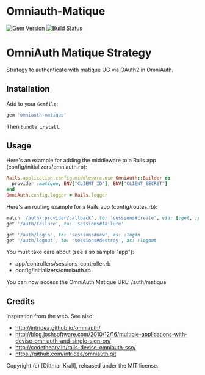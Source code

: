 Omniauth-Matique
================
[![Gem Version](https://badge.fury.io/rb/omniauth-matique.svg)](https://badge.fury.io/rb/omniauth-matique)
[![Build Status](https://travis-ci.org/matique/omniauth-matique.png?branch=master)](https://travis-ci.org/matique/omniauth-matique)

# OmniAuth Matique Strategy

Strategy to authenticate with matique UG via OAuth2 in OmniAuth.

## Installation

Add to your `Gemfile`:

```ruby
gem 'omniauth-matique'
```

Then `bundle install`.

## Usage

Here's an example for adding the middleware to a
Rails app (config/initializers/omniauth.rb):

```ruby
Rails.application.config.middleware.use OmniAuth::Builder do
  provider :matique, ENV["CLIENT_ID"], ENV["CLIENT_SECRET"]
end
OmniAuth.config.logger = Rails.logger
```

Here's an routing example for a Rails app (config/routes.rb):

```ruby
match '/auth/:provider/callback', to: 'sessions#create', via: [:get, :post]
get '/auth/failure', to: 'sessions#failure'

get '/auth/login', to: 'sessions#new', as: :login
get '/auth/logout', to: 'sessions#destroy', as: :logout
```

You must take care about (see also sample "app"):
- app/controllers/sessions_controller.rb
- config/initializers/omniauth.rb

You can now access the OmniAuth Matique URL: /auth/matique


## Credits

Inspiration from the web.
See also:

- http://intridea.github.io/omniauth/
- http://blog.joshsoftware.com/2010/12/16/multiple-applications-with-devise-omniauth-and-single-sign-on/
- http://codetheory.in/rails-devise-omniauth-sso/
- https://github.com/intridea/omniauth.git

Copyright (c) [Dittmar Krall], released under the MIT license.
